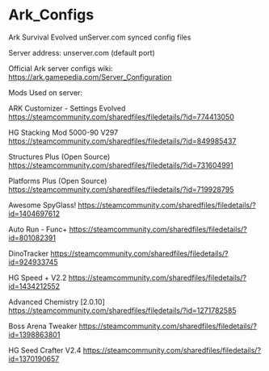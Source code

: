 # Ark_Configs
Ark Survival Evolved unServer.com synced config files

Server address: unserver.com (default port)

Official Ark server configs wiki: https://ark.gamepedia.com/Server_Configuration

Mods Used on server:

ARK Customizer - Settings Evolved
https://steamcommunity.com/sharedfiles/filedetails/?id=774413050

HG Stacking Mod 5000-90 V297
https://steamcommunity.com/sharedfiles/filedetails/?id=849985437

Structures Plus (Open Source)
https://steamcommunity.com/sharedfiles/filedetails/?id=731604991

Platforms Plus (Open Source)
https://steamcommunity.com/sharedfiles/filedetails/?id=719928795

Awesome SpyGlass!
https://steamcommunity.com/sharedfiles/filedetails/?id=1404697612

Auto Run - Func+
https://steamcommunity.com/sharedfiles/filedetails/?id=801082391

DinoTracker
https://steamcommunity.com/sharedfiles/filedetails/?id=924933745

HG Speed + V2.2
https://steamcommunity.com/sharedfiles/filedetails/?id=1434212552

Advanced Chemistry [2.0.10]
https://steamcommunity.com/sharedfiles/filedetails/?id=1271782585

Boss Arena Tweaker
https://steamcommunity.com/sharedfiles/filedetails/?id=1398863801

HG Seed Crafter V2.4
https://steamcommunity.com/sharedfiles/filedetails/?id=1370190657
